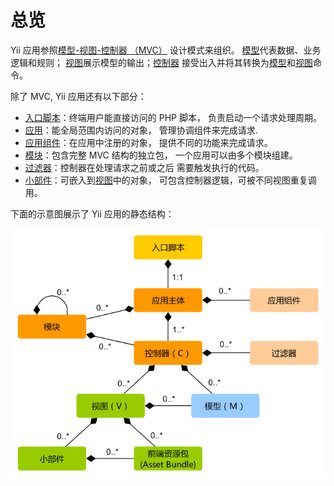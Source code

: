 总览
========

Yii 应用参照[模型-视图-控制器 （MVC）](https://zh.wikipedia.org/wiki/MVC)
设计模式来组织。 [模型](structure-models.md)代表数据、业务逻辑和规则；
[视图](structure-views.md)展示模型的输出；[控制器](structure-controllers.md)
接受出入并将其转换为[模型](structure-models.md)和[视图](structure-views.md)命令。

除了 MVC, Yii 应用还有以下部分：

* [入口脚本](structure-entry-scripts.md)：终端用户能直接访问的 PHP 脚本，
  负责启动一个请求处理周期。
* [应用](structure-applications.md)：能全局范围内访问的对象，
  管理协调组件来完成请求.
* [应用组件](structure-application-components.md)：在应用中注册的对象，
  提供不同的功能来完成请求。
* [模块](structure-modules.md)：包含完整 MVC 结构的独立包，
  一个应用可以由多个模块组建。 
* [过滤器](structure-filters.md)：控制器在处理请求之前或之后
  需要触发执行的代码。
* [小部件](structure-widgets.md)：可嵌入到[视图](structure-views.md)中的对象，
  可包含控制器逻辑，可被不同视图重复调用。

下面的示意图展示了 Yii 应用的静态结构：

![Yii应用静态结构](images/application-structure.png)
